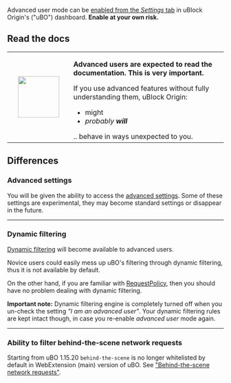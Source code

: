 Advanced user mode can be [enabled from the _Settings_ tab](https://github.com/gorhill/uBlock/wiki/Dashboard:-Settings#i-am-an-advanced-user) in uBlock Origin's ("uBO") dashboard. **Enable at your own risk.**

## Read the docs
<table><tr><td width="130" align="center">
<img src="http://i.imgur.com/3kJFgHX.jpg" float="right" width="96" height="96">
</td><td>
<p><b>Advanced users are expected to read the documentation. This is very important.</b></p>

<p>If you use advanced features without fully understanding them, uBlock Origin:</p>

<ul>
<li>might</li>
<li><i>probably <b>will</b></i>
</ul>
.. behave in ways unexpected to you.
</td></tr></table>

## Differences

### Advanced settings

You will be given the ability to access the [advanced settings](https://github.com/gorhill/uBlock/wiki/Advanced-settings). Some of these settings are experimental, they may become standard settings or disappear in the future.

***

### Dynamic filtering

[Dynamic filtering](https://github.com/gorhill/uBlock/wiki/Dynamic-filtering) will become available to advanced users.

Novice users could easily mess up uBO's filtering through dynamic filtering, thus it is not available by default.

On the other hand, if you are familiar with [RequestPolicy](https://www.requestpolicy.com/), then you should have no problem dealing with dynamic filtering.

**Important note:** Dynamic filtering engine is completely turned off when you un-check the setting _"I am an advanced user"_. Your dynamic filtering rules are kept intact though, in case you re-enable _advanced user_ mode again.

***

### Ability to filter behind-the-scene network requests
Starting from uBO 1.15.20 `behind-the-scene` is no longer whitelisted by default in WebExtension (main) version of uBO.
See ["Behind-the-scene network requests"](https://github.com/gorhill/uBlock/wiki/Behind-the-scene-network-requests).